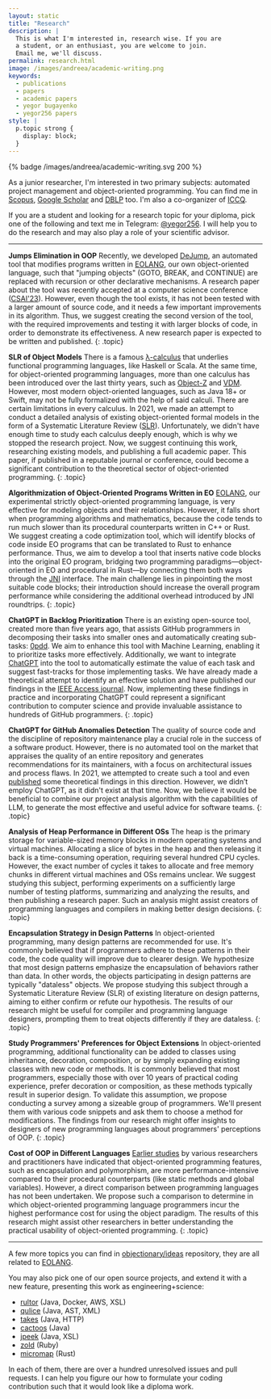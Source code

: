 ```yaml
---
layout: static
title: "Research"
description: |
  This is what I'm interested in, research wise. If you are
  a student, or an enthusiast, you are welcome to join.
  Email me, we'll discuss.
permalink: research.html
image: /images/andreea/academic-writing.png
keywords:
  - publications
  - papers
  - academic papers
  - yegor bugayenko
  - yegor256 papers
style: |
  p.topic strong {
    display: block;
  }
---
```


{% badge /images/andreea/academic-writing.svg 200 %}

As a junior researcher, I'm interested in two primary subjects:
automated project management and object-oriented programming.
You can find me in
[Scopus](https://www.scopus.com/authid/detail.uri?authorId=30367443600),
[Google Scholar](http://scholar.google.ru/citations?user=cYmXh60AAAAJ)
and [DBLP](https://dblp.uni-trier.de/pers/hd/b/Bugayenko:Yegor) too.
I'm also a co-organizer of [ICCQ](https://www.iccq.ru/).

If you are a student and looking for a research topic for your diploma, 
pick one of the following and text me in Telegram: [@yegor256](https://t.me/yegor256). 
I will help you to do the research and may also play a role of your scientific advisor.

<hr/>

**Jumps Elimination in OOP** 
Recently, we developed [DeJump](https://github.com/objectionary/dejump),
an automated tool that modifies programs written in [EOLANG](https://www.eolang.org),
our own object-oriented language, such that "jumping objects" (GOTO, BREAK, and CONTINUE)
are replaced with recursion or other declarative mechanisms. A research paper
about the tool was recently accepted at a computer science conference ([CSAI'23](https://www.csai.org/)).
However, even though the tool exists, it has not been tested with a larger amount of
source code, and it needs a few important improvements in its algorithm.
Thus, we suggest creating the second version of the tool, with the required improvements
and testing it with larger blocks of code, in order to demonstrate its effectiveness.
A new research paper is expected to be written and published.
{: .topic}

**SLR of Object Models** 
There is a famous [λ-calculus](https://en.wikipedia.org/wiki/Lambda_calculus) that underlies functional programming languages,
like Haskell or Scala. At the same time, for object-oriented programming languages,
more than one calculus has been introduced over the last thirty years, such as
[Object-Z](https://en.wikipedia.org/wiki/Object-Z) and 
[VDM](https://link.springer.com/chapter/10.1007/3-540-17654-3_14). 
However, most modern object-oriented languages, such as
Java 18+ or Swift, may not be fully formalized with the help of said calculi.
There are certain limitations in every calculus. In 2021, we made an attempt
to conduct a detailed analysis of existing object-oriented formal models in the form of a
Systematic Literature Review ([SLR](https://www.tu.berlin/en/wm/bibliothek/research-teaching/systematic-literature-reviews/description-of-the-systematic-literature-review-method)). 
Unfortunately, we didn't have enough time
to study each calculus deeply enough, which is why we stopped the research project.
Now, we suggest continuing this work, researching existing models,
and publishing a full academic paper. This paper, if published in a reputable journal or conference,
could become a significant contribution to the theoretical sector of
object-oriented programming.
{: .topic}

**Algorithmization of Object-Oriented Programs Written in EO** 
[EOLANG](https://www.eolang.org), our experimental strictly object-oriented programming language,
is very effective for modeling objects and their relationships.
However, it falls short when programming algorithms and mathematics, because the code
tends to run much slower than its procedural counterparts written in C++ or Rust. We suggest
creating a code optimization tool, which will identify blocks of code inside
EO programs that can be translated to Rust to enhance performance.
Thus, we aim to develop a tool that inserts native code blocks into the original EO program,
bridging two programming paradigms—object-oriented in EO and procedural in Rust—by
connecting them both ways through the [JNI](https://en.wikipedia.org/wiki/Java_Native_Interface) 
interface. The main challenge lies in pinpointing the most suitable code blocks;
their introduction should increase the overall program performance while considering
the additional overhead introduced by JNI roundtrips.
{: .topic}

**ChatGPT in Backlog Prioritization**
There is an existing open-source tool, created more than five years ago,
that assists GitHub programmers in decomposing their tasks into smaller ones and
automatically creating sub-tasks: [0pdd](https://www.0pdd.com). 
We aim to enhance this tool with Machine Learning,
enabling it to prioritize tasks more effectively. Additionally, we want
to integrate [ChatGPT](https://www.chatgpt.com) into the tool to automatically estimate the value of each task
and suggest fast-tracks for those implementing tasks. We have already
made a theoretical attempt to identify an effective solution and have published our findings 
in the [IEEE Access journal](https://ieeexplore.ieee.org/abstract/document/10220100). 
Now, implementing these findings in practice and incorporating
ChatGPT could represent a significant contribution to computer science
and provide invaluable assistance to hundreds of GitHub programmers.
{: .topic}

**ChatGPT for GitHub Anomalies Detection** 
The quality of source code and the discipline of repository maintenance
play a crucial role in the success of a software product. However, there is
no automated tool on the market that appraises the quality of an entire
repository and generates recommendations for its maintainers, with a focus
on architectural issues and process flaws. In 2021, we attempted to create
such a tool and even [published](https://dl.acm.org/doi/abs/10.1145/3524842.3528517) some theoretical
findings in this direction. However, we didn’t employ ChatGPT,
as it didn't exist at that time. Now, we believe it would be beneficial
to combine our project analysis algorithm with the capabilities of LLM,
to generate the most effective and useful advice for software teams.
{: .topic}

**Analysis of Heap Performance in Different OSs** 
The heap is the primary storage for variable-sized memory blocks in modern
operating systems and virtual machines. Allocating a slice of bytes in
the heap and then releasing it back is a time-consuming operation,
requiring several hundred CPU cycles. However, the exact number of cycles it
takes to allocate and free memory chunks in different virtual machines and OSs
remains unclear. We suggest studying this subject, performing experiments
on a sufficiently large number of testing platforms, summarizing and analyzing
the results, and then publishing a research paper. Such an analysis might assist
creators of programming languages and compilers in making better design decisions.
{: .topic}

**Encapsulation Strategy in Design Patterns** 
In object-oriented programming,
many design patterns are recommended for use. It's commonly believed that if
programmers adhere to these patterns in their code, the code quality will
improve due to clearer design. We hypothesize that most design patterns
emphasize the encapsulation of behaviors rather than data. In other words,
the objects participating in design patterns are typically "dataless"
objects. We propose studying this subject through a Systematic Literature
Review (SLR) of existing literature on design patterns, aiming to either
confirm or refute our hypothesis. The results of our research might be useful
for compiler and programming language designers, prompting them to treat
objects differently if they are dataless.
{: .topic}

**Study Programmers' Preferences for Object Extensions** 
In object-oriented programming, additional functionality can be added to classes
using inheritance, decoration, composition, or by simply expanding existing
classes with new code or methods. It is commonly believed that most
programmers, especially those with over 10 years of practical coding
experience, prefer decoration or composition, as these methods typically result
in superior design. To validate this assumption, we propose conducting a survey
among a sizeable group of programmers. We'll present them with various code
snippets and ask them to choose a method for modifications. The findings from
our research might offer insights to designers of new programming languages
about programmers' perceptions of OOP.
{: .topic}

**Cost of OOP in Different Languages** 
[Earlier studies](https://downloads.hindawi.com/journals/sp/1999/464598.pdf) 
by various researchers and practitioners have indicated that
object-oriented programming features, such as encapsulation and polymorphism,
are more performance-intensive compared to their procedural counterparts
(like static methods and global variables). However, a direct comparison
between programming languages has not been undertaken. We propose such a
comparison to determine in which object-oriented programming language
programmers incur the highest performance cost for using the object paradigm.
The results of this research might assist other researchers in better
understanding the practical usability of object-oriented programming.
{: .topic}

<hr/>

A few more topics you can find in [objectionary/ideas](https://github.com/objectionary/ideas) repository,
they are all related to [EOLANG](https://www.eolang.org).

You may also pick one of our open source projects, and extend it with
a new feature, presenting this work as engineering+science:

  * [rultor](https://github.com/yegor256/rultor) (Java, Docker, AWS, XSL)
  * [qulice](https://github.com/yegor256/qulice) (Java, AST, XML)
  * [takes](https://github.com/yegor256/takes) (Java, HTTP)
  * [cactoos](https://github.com/yegor256/cactoos) (Java)
  * [jpeek](https://github.com/yegor256/jpeek) (Java, XSL)
  * [zold](https://github.com/zold-io/zold) (Ruby)
  * [micromap](https://github.com/yegor256/micromap) (Rust)

In each of them, there are over a hundred unresolved issues and pull requests.
I can help you figure our how to formulate your coding contribution
such that it would look like a diploma work.

<!--

[Volatility metric to detect anomalies in source code repositories](https://dl.acm.org/doi/abs/10.1145/3486949.3486961),
BCNC 2021: Proceedings of the 1st ACM SIGPLAN International Workshop on Beyond Code: No Code,
October 2021
[PDF](/pdf/2021/volatility.pdf), [LaTeX](https://github.com/yegor256/bcnc-2021-volatility)

[Combining object-oriented paradigm and controlled natural language for requirements specification](https://dl.acm.org/doi/abs/10.1145/3486949.3486963),
BCNC 2021: Proceedings of the 1st ACM SIGPLAN International Workshop on Beyond Code: No Code,
October 2021
[PDF](/pdf/2021/requs.pdf), [LaTeX](https://github.com/yegor256/requs-paper)

[Bringing Industry Back to Conferences, and Paying for Results](https://cacm.acm.org/magazines/2020/11/248192-bringing-industry-back-to-conferences-and-paying-for-results/fulltext),
Communications of the ACM, Volume 63, Number 11,
November 2020,
[PDF](/pdf/2020/cacm-oct.pdf)

The Impact of Object Immutability on Some Class Cohesion Metrics,
13th International Conference on Computer Science and Information Technology (ICCSIT),
Amsterdam, The Netherlands,
October 2020,
[PDF](/pdf/2020/iccsit20.pdf), [LaTeX](https://github.com/yegor256/immutability-vs-cohesion)

[The Impact of Object Immutability on the Java Class Size](https://www.sciencedirect.com/science/article/pii/S1877050920321281),
Knowledge-Based and Intelligent Information & Engineering Systems,
Verona, Italy,
September 2020,
[PDF](/pdf/2020/kes20.pdf), [LaTeX](https://github.com/yegor256/size-vs-immutability)

[The Impact of Constructors on the Validity of Class Cohesion Metrics](http://icsa-conferences.org/2020/index.html),
IEEE International Conference on Software Architecture (ICSA),
Salvador, Brazil,
March 2020,
[PDF](/pdf/2020/icsa20.pdf), [LaTeX](https://github.com/yegor256/ctors-vs-cohesion)

[The Benefits of Indolence](https://cacm.acm.org/magazines/2019/11/240379-the-benefits-of-indolence/fulltext),
Communications of the ACM, Volume 62, Number 11,
November 2019,
[PDF](/pdf/2019/indolence.pdf)

[Why Programmers Should Curb Their Enthusiasm, and Thinking About Computational Thinking](https://cacm.acm.org/magazines/2019/9/238957-why-programmers-should-curb-their-enthusiasm-and-thinking-about-computational-thinking/fulltext),
Communications of the ACM, Volume 62, Number 9,
September 2019,
[PDF](/pdf/2019/enthusiasm.pdf)

[Discovering Bugs, or Ensuring Success?](https://cacm.acm.org/magazines/2018/9/230562-discovering-bugs-or-ensuring-success/fulltext),
Communications of the ACM, Volume 61, Number 9,
August 2018,
[PDF](/pdf/2018/discovering-bugs.pdf)

[We are Done with 'Hacking'](https://cacm.acm.org/magazines/2018/7/229044-we-are-done-with-hacking/fulltext),
Communications of the ACM, Volume 61, Number 7,
July 2018,
[PDF](/pdf/2018/we-are-done-with-hacking.pdf)

[Method and Software of NetBout](https://www.google.com/patents/US20120117164),
US patent application 12/943,022,
November 2010

[How to Prevent SVN Conflicts in Distributed Agile PHP Projects](https://www.phparch.com/magazine/2010-2/august/),
php|Architect,
August 2010,
[PDF](/pdf/2010/phpArchitect-conflicts.pdf)

[Puzzle Driven Development (PDD) Method and Software](https://www.google.com/patents/US20120023476),
US patent application 12/840,306,
July 2010

[phpRack---Integration Testing Framework](https://www.phparch.com/magazine/2010-2/june/),
php|Architect,
June 2010,
[PDF](/pdf/2010/phpArchitect-phpRack.pdf)

[FaZend Object Relational Mapping](https://www.phparch.com/magazine/2010-2/february/),
php|Architect,
February 2010,
[PDF](/pdf/2010/phpArchitect-fazend-orm.pdf)

[Project Management Robot Method and Software](https://www.google.com/patents/US20110196798),
US patent application 12/703,202,
February 2010

[Quality of Process Control in Software Projects](https://www.iwsm-mensura.org/2009),
IWSM/Mensura, Amsterdam,
November 2009,
[PDF](/pdf/2009/IWSM09-article.pdf)

[Quality of Code Can be Planned and Controlled](https://www.iaria.org/conferences2009/ProgramVALID09.html),
The First International Conference on Advances in System Testing and Validation Lifecycle (VALID 2009),
Porto, Portugal,
September 2009,
[PDF](/pdf/2009/VALID09-article.pdf)

[Competitive Risk Identification Method for Distributed Teams](http://seafood.ethz.ch/2009/Files/flyer09.pdf),
3rd International Conference on Software Engineering Approaches For Offshore and Outsourced Development (SEAFOOD 2009),
ETH Zurich, Switzerland,
July 2009,
[PDF](/pdf/2009/SEAFOOD09-article.pdf)

[Method for Software Cost Estimating w/Scope Champions](https://www.springer.com/us/book/9783642021510),
10th International Conference, PROFES 2009,
Oulu, Finland,
June 2009

[Method and software for the measurement of quality of process](https://www.google.com/patents/US20100114638),
US patent application 12/264,370,
November 2008

[Method for software cost estimating using scope champions](https://www.google.com/patents/US20100042968),
US patent application 12/193,010,
August 2008

[The Interactive Databases Approach to the User Interface Modeling](http://dblp.uni-trier.de/db/conf/krdb/krdb98.html#Bugaenko98),
KRDB, Seattle,
May 1998,
[PDF](/pdf/1998/KRDB98-article.pdf)

I published something even earlier, but can't
find links... Maybe later.

-->
